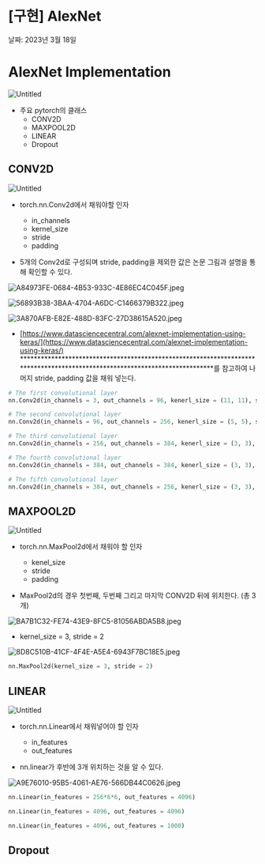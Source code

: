 # [구현] AlexNet

날짜: 2023년 3월 18일

# AlexNet Implementation

![Untitled](%5B%E1%84%80%E1%85%AE%E1%84%92%E1%85%A7%E1%86%AB%5D%20AlexNet%206a2f0d8acf4d4db2863b057843c99173/Untitled.png)

- 주요 pytorch의 클래스
    - CONV2D
    - MAXPOOL2D
    - LINEAR
    - Dropout
    

## CONV2D

![Untitled](%5B%E1%84%80%E1%85%AE%E1%84%92%E1%85%A7%E1%86%AB%5D%20AlexNet%206a2f0d8acf4d4db2863b057843c99173/Untitled%201.png)

- torch.nn.Conv2d에서 채워야할 인자
    - in_channels
    - kernel_size
    - stride
    - padding
    

- 5개의 Conv2d로 구성되며 stride, padding을 제외한 값은 논문 그림과 설명을 통해 확인할 수 있다.

![A84973FE-0684-4B53-933C-4E86EC4C045F.jpeg](%5B%E1%84%80%E1%85%AE%E1%84%92%E1%85%A7%E1%86%AB%5D%20AlexNet%206a2f0d8acf4d4db2863b057843c99173/A84973FE-0684-4B53-933C-4E86EC4C045F.jpeg)

![56893B38-3BAA-4704-A6DC-C1466379B322.jpeg](%5B%E1%84%80%E1%85%AE%E1%84%92%E1%85%A7%E1%86%AB%5D%20AlexNet%206a2f0d8acf4d4db2863b057843c99173/56893B38-3BAA-4704-A6DC-C1466379B322.jpeg)

![3A870AFB-E82E-488D-83FC-27D38615A520.jpeg](%5B%E1%84%80%E1%85%AE%E1%84%92%E1%85%A7%E1%86%AB%5D%20AlexNet%206a2f0d8acf4d4db2863b057843c99173/3A870AFB-E82E-488D-83FC-27D38615A520.jpeg)

- [https://www.datasciencecentral.com/alexnet-implementation-using-keras/](https://www.datasciencecentral.com/alexnet-implementation-using-keras/) ****************************************************************************************************************************를 참고하여 나머지 stride, padding 값을 채워 넣는다.

```python
# The first convolutional layer
nn.Conv2d(in_channels = 3, out_channels = 96, kenerl_size = (11, 11), stride = 4, padding = 0 )

# The second convolutional layer
nn.Conv2d(in_channels = 96, out_channels = 256, kenerl_size = (5, 5), stride = 1, padding = 2 )

# The third convolutional layer
nn.Conv2d(in_channels = 256, out_channels = 384, kenerl_size = (3, 3), stride = 1, padding = 1 )

# The fourth convolutional layer
nn.Conv2d(in_channels = 384, out_channels = 384, kenerl_size = (3, 3), stride = 1, padding = 1 )

# The fifth convolutional layer
nn.Conv2d(in_channels = 384, out_channels = 256, kenerl_size = (3, 3), stride = 1, padding = 1 )
```

## MAXPOOL2D

![Untitled](%5B%E1%84%80%E1%85%AE%E1%84%92%E1%85%A7%E1%86%AB%5D%20AlexNet%206a2f0d8acf4d4db2863b057843c99173/Untitled%202.png)

- torch.nn.MaxPool2d에서 채워야 할 인자
    - kenel_size
    - stride
    - padding
    
- MaxPool2d의 경우 첫번째, 두번째 그리고 마지막 CONV2D 뒤에 위치한다. (총 3개)

![BA7B1C32-FE74-43E9-8FC5-81056ABDA5B8.jpeg](%5B%E1%84%80%E1%85%AE%E1%84%92%E1%85%A7%E1%86%AB%5D%20AlexNet%206a2f0d8acf4d4db2863b057843c99173/BA7B1C32-FE74-43E9-8FC5-81056ABDA5B8.jpeg)

- kernel_size = 3, stride = 2

![8D8C510B-41CF-4F4E-A5E4-6943F7BC18E5.jpeg](%5B%E1%84%80%E1%85%AE%E1%84%92%E1%85%A7%E1%86%AB%5D%20AlexNet%206a2f0d8acf4d4db2863b057843c99173/8D8C510B-41CF-4F4E-A5E4-6943F7BC18E5.jpeg)

```python
nn.MaxPool2d(kernel_size = 3, stride = 2)
```

## LINEAR

![Untitled](%5B%E1%84%80%E1%85%AE%E1%84%92%E1%85%A7%E1%86%AB%5D%20AlexNet%206a2f0d8acf4d4db2863b057843c99173/Untitled%203.png)

- torch.nn.Linear에서 채워넣어야 할 인자
    - in_features
    - out_features

- nn.linear가 후반에 3개 위치하는 것을 알 수 있다.

![A9E76010-95B5-4061-AE76-566DB44C0626.jpeg](%5B%E1%84%80%E1%85%AE%E1%84%92%E1%85%A7%E1%86%AB%5D%20AlexNet%206a2f0d8acf4d4db2863b057843c99173/A9E76010-95B5-4061-AE76-566DB44C0626.jpeg)

```python
nn.Linear(in_features = 256*6*6, out_features = 4096)

nn.Linear(in_features = 4096, out_features = 4096)

nn.Linear(in_features = 4096, out_features = 1000)
```

## Dropout